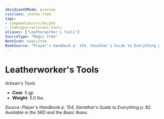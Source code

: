 ```yaml
---
obsidianUIMode: preview
cssclass: json5e-item
tags:
- compendium/src/5e/phb
- item/gear/artisans-tools
aliases: ["Leatherworker's Tools"]
SourceType: "Magic Item"
NoteIcon: magicitem
BookSource: "Player's Handbook p. 154, Xanathar's Guide to Everything p. 82. Available in the SRD and the Basic Rules."
---
```

# Leatherworker's Tools
*Artisan's Tools*  

- **Cost**: 5 gp
- **Weight**: 5.0 lbs.

*Source: Player's Handbook p. 154, Xanathar's Guide to Everything p. 82. Available in the SRD and the Basic Rules.*